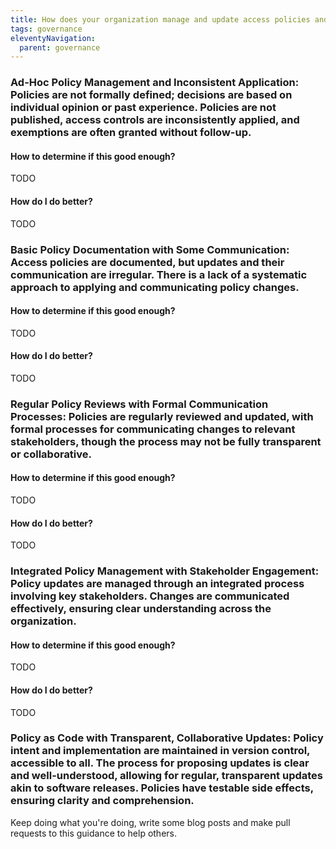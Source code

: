 ```yaml
---
title: How does your organization manage and update access policies and controls, and how are these changes communicated?
tags: governance
eleventyNavigation:
  parent: governance
---
```


### **Ad-Hoc Policy Management and Inconsistent Application:** Policies are not formally defined; decisions are based on individual opinion or past experience. Policies are not published, access controls are inconsistently applied, and exemptions are often granted without follow-up.

#### How to determine if this good enough?

TODO

#### How do I do better?

TODO

### **Basic Policy Documentation with Some Communication:** Access policies are documented, but updates and their communication are irregular. There is a lack of a systematic approach to applying and communicating policy changes.

#### How to determine if this good enough?

TODO

#### How do I do better?

TODO

### **Regular Policy Reviews with Formal Communication Processes:** Policies are regularly reviewed and updated, with formal processes for communicating changes to relevant stakeholders, though the process may not be fully transparent or collaborative.

#### How to determine if this good enough?

TODO

#### How do I do better?

TODO

### **Integrated Policy Management with Stakeholder Engagement:** Policy updates are managed through an integrated process involving key stakeholders. Changes are communicated effectively, ensuring clear understanding across the organization.

#### How to determine if this good enough?

TODO

#### How do I do better?

TODO

### **Policy as Code with Transparent, Collaborative Updates:** Policy intent and implementation are maintained in version control, accessible to all. The process for proposing updates is clear and well-understood, allowing for regular, transparent updates akin to software releases. Policies have testable side effects, ensuring clarity and comprehension.

Keep doing what you're doing, write some blog posts and make pull requests to this guidance to help others.
